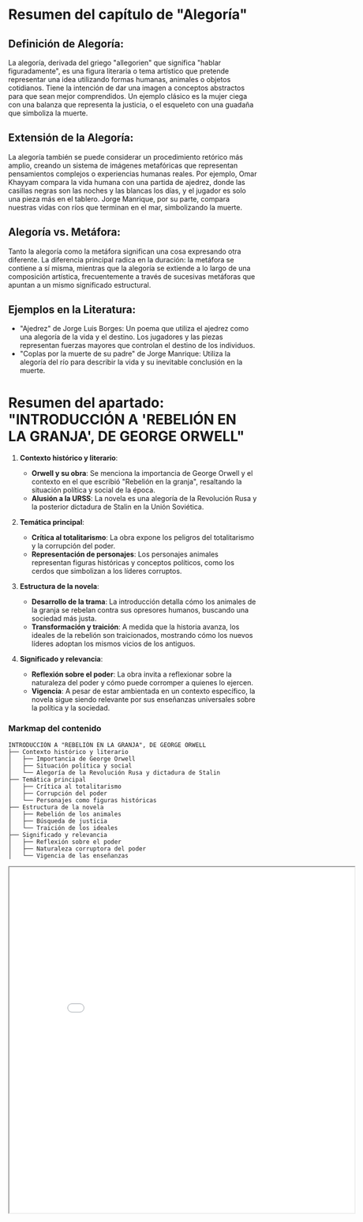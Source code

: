 
# Resumen del capítulo de "Alegoría"

## Definición de Alegoría:

La alegoría, derivada del griego "allegorien" que significa "hablar figuradamente", es una figura literaria o tema artístico que pretende representar una idea utilizando formas humanas, animales o objetos cotidianos. Tiene la intención de dar una imagen a conceptos abstractos para que sean mejor comprendidos. Un ejemplo clásico es la mujer ciega con una balanza que representa la justicia, o el esqueleto con una guadaña que simboliza la muerte.

## Extensión de la Alegoría:

La alegoría también se puede considerar un procedimiento retórico más amplio, creando un sistema de imágenes metafóricas que representan pensamientos complejos o experiencias humanas reales. Por ejemplo, Omar Khayyam compara la vida humana con una partida de ajedrez, donde las casillas negras son las noches y las blancas los días, y el jugador es solo una pieza más en el tablero. Jorge Manrique, por su parte, compara nuestras vidas con ríos que terminan en el mar, simbolizando la muerte.

## Alegoría vs. Metáfora:

Tanto la alegoría como la metáfora significan una cosa expresando otra diferente. La diferencia principal radica en la duración: la metáfora se contiene a sí misma, mientras que la alegoría se extiende a lo largo de una composición artística, frecuentemente a través de sucesivas metáforas que apuntan a un mismo significado estructural.

## Ejemplos en la Literatura:

- "Ajedrez" de Jorge Luis Borges: Un poema que utiliza el ajedrez como una alegoría de la vida y el destino. Los jugadores y las piezas representan fuerzas mayores que controlan el destino de los individuos.
- "Coplas por la muerte de su padre" de Jorge Manrique: Utiliza la alegoría del río para describir la vida y su inevitable conclusión en la muerte.

# Resumen del apartado: "INTRODUCCIÓN A 'REBELIÓN EN LA GRANJA', DE GEORGE ORWELL"

1. **Contexto histórico y literario**:
   - **Orwell y su obra**: Se menciona la importancia de George Orwell y el contexto en el que escribió "Rebelión en la granja", resaltando la situación política y social de la época.
   - **Alusión a la URSS**: La novela es una alegoría de la Revolución Rusa y la posterior dictadura de Stalin en la Unión Soviética.

2. **Temática principal**:
   - **Crítica al totalitarismo**: La obra expone los peligros del totalitarismo y la corrupción del poder.
   - **Representación de personajes**: Los personajes animales representan figuras históricas y conceptos políticos, como los cerdos que simbolizan a los líderes corruptos.

3. **Estructura de la novela**:
   - **Desarrollo de la trama**: La introducción detalla cómo los animales de la granja se rebelan contra sus opresores humanos, buscando una sociedad más justa.
   - **Transformación y traición**: A medida que la historia avanza, los ideales de la rebelión son traicionados, mostrando cómo los nuevos líderes adoptan los mismos vicios de los antiguos.

4. **Significado y relevancia**:
   - **Reflexión sobre el poder**: La obra invita a reflexionar sobre la naturaleza del poder y cómo puede corromper a quienes lo ejercen.
   - **Vigencia**: A pesar de estar ambientada en un contexto específico, la novela sigue siendo relevante por sus enseñanzas universales sobre la política y la sociedad.

### Markmap del contenido

```
INTRODUCCIÓN A "REBELIÓN EN LA GRANJA", DE GEORGE ORWELL
├── Contexto histórico y literario
│   ├── Importancia de George Orwell
│   ├── Situación política y social
│   └── Alegoría de la Revolución Rusa y dictadura de Stalin
├── Temática principal
│   ├── Crítica al totalitarismo
│   ├── Corrupción del poder
│   └── Personajes como figuras históricas
├── Estructura de la novela
│   ├── Rebelión de los animales
│   ├── Búsqueda de justicia
│   └── Traición de los ideales
├── Significado y relevancia
│   ├── Reflexión sobre el poder
│   ├── Naturaleza corruptora del poder
│   └── Vigencia de las enseñanzas
```

<iframe src=" /assets/mapaLiteratura.html" width="700" height="700"> 